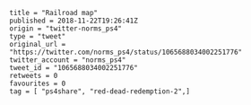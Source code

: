 ```
title = "Railroad map"
published = 2018-11-22T19:26:41Z
origin = "twitter-norms_ps4"
type = "tweet"
original_url = "https://twitter.com/norms_ps4/status/1065688034002251776"
twitter_account = "norms_ps4"
tweet_id = "1065688034002251776"
retweets = 0
favourites = 0
tag = [ "ps4share", "red-dead-redemption-2",]
```

<p class='image'><img src='https://mnf.m17s.net/2018/11/22/DsoVnfCUwAAp91K.jpg' alt=''></p>

